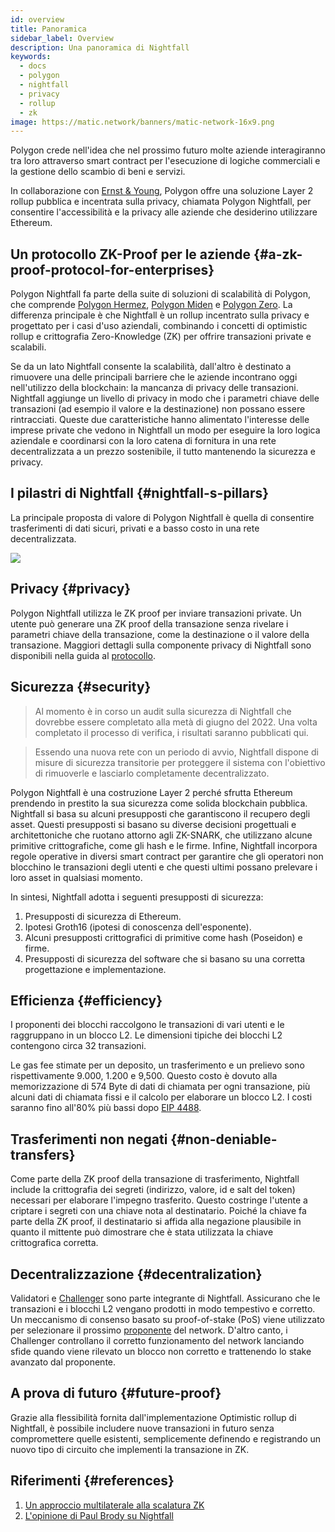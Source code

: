 ```yaml
---
id: overview
title: Panoramica
sidebar_label: Overview
description: Una panoramica di Nightfall
keywords:
  - docs
  - polygon
  - nightfall
  - privacy
  - rollup
  - zk
image: https://matic.network/banners/matic-network-16x9.png
---
```


Polygon crede nell'idea che nel prossimo futuro molte aziende interagiranno tra loro attraverso smart contract
per l'esecuzione di logiche commerciali e la gestione dello scambio di beni e servizi.

In collaborazione con [Ernst & Young](https://blockchain.ey.com/), Polygon offre una soluzione Layer 2 rollup pubblica e incentrata sulla privacy, chiamata Polygon Nightfall, per consentire l'accessibilità e la privacy alle aziende che desiderino
utilizzare Ethereum.

## Un protocollo ZK-Proof per le aziende {#a-zk-proof-protocol-for-enterprises}

Polygon Nightfall fa parte della suite di soluzioni di scalabilità di Polygon, che comprende
[Polygon Hermez](https://polygon.technology/solutions/polygon-hermez/),
[Polygon Miden](https://polygon.technology/solutions/polygon-miden/)
e [Polygon Zero](https://polygon.technology/solutions/polygon-zero/).
La differenza principale è che Nightfall è un rollup incentrato sulla privacy e progettato per i casi d'uso aziendali, combinando
i concetti di optimistic rollup e crittografia Zero-Knowledge (ZK) per offrire transazioni private e scalabili.

Se da un lato Nightfall consente la scalabilità, dall'altro è destinato a rimuovere una delle principali barriere che le aziende incontrano oggi
nell'utilizzo della blockchain: la mancanza di privacy delle transazioni. Nightfall aggiunge un livello di privacy in modo che i parametri chiave delle transazioni (ad esempio il valore e la destinazione) non possano essere rintracciati. Queste due caratteristiche hanno alimentato l'interesse delle imprese private che vedono in Nightfall un modo per eseguire la loro logica aziendale e coordinarsi con la loro catena di fornitura in una rete decentralizzata a un prezzo sostenibile, il tutto mantenendo la sicurezza e privacy.

## I pilastri di Nightfall {#nightfall-s-pillars}

La principale proposta di valore di Polygon Nightfall è quella di consentire trasferimenti di dati sicuri, privati e a basso costo
in una rete decentralizzata.

![](../imgs/overview.png)

## Privacy {#privacy}

Polygon Nightfall utilizza le ZK proof per inviare transazioni private. Un utente può generare una ZK proof della
transazione senza rivelare i parametri chiave della transazione, come la destinazione o il valore della
transazione. Maggiori dettagli sulla componente privacy di Nightfall sono disponibili nella
guida al [protocollo](../protocol/protocol.md).

## Sicurezza {#security}

> Al momento è in corso un audit sulla sicurezza di Nightfall che dovrebbe essere completato alla metà di giugno del 2022.
> Una volta completato il processo di verifica, i risultati saranno pubblicati qui.

> Essendo una nuova rete con un periodo di avvio, Nightfall dispone di misure di sicurezza transitorie per
> proteggere il sistema con l'obiettivo di rimuoverle e lasciarlo completamente decentralizzato.

Polygon Nightfall è una costruzione Layer 2 perché sfrutta Ethereum prendendo in prestito la sua sicurezza come solida
blockchain pubblica. Nightfall si basa su alcuni presupposti che garantiscono il recupero degli asset. Questi presupposti si
basano su diverse decisioni progettuali e architettoniche che ruotano attorno agli ZK-SNARK, che utilizzano
alcune primitive crittografiche, come gli hash e le firme.
Infine, Nightfall incorpora regole operative in diversi smart contract per garantire che gli operatori non blocchino
le transazioni degli utenti e che questi ultimi possano prelevare i loro asset in qualsiasi momento.

In sintesi, Nightfall adotta i seguenti presupposti di sicurezza:

1. Presupposti di sicurezza di Ethereum.
2. Ipotesi Groth16 (ipotesi di conoscenza dell'esponente).
3. Alcuni presupposti crittografici di primitive come hash (Poseidon) e firme.
4. Presupposti di sicurezza del software che si basano su una corretta progettazione e implementazione.

## Efficienza {#efficiency}

I proponenti dei blocchi raccolgono le transazioni di vari utenti e le raggruppano in un blocco L2.
Le dimensioni tipiche dei blocchi L2 contengono circa 32 transazioni.

Le gas fee stimate per un deposito, un trasferimento e un prelievo sono rispettivamente 9.000, 1.200 e 9,500. Questo costo è dovuto alla memorizzazione di 574 Byte di dati di chiamata per ogni transazione, più alcuni
dati di chiamata fissi e il calcolo per elaborare un blocco L2. I costi saranno fino all'80% più bassi dopo [EIP 4488](https://eips.ethereum.org/EIPS/eip-4488).

## Trasferimenti non negati {#non-deniable-transfers}

Come parte della ZK proof della transazione di trasferimento, Nightfall include la crittografia dei segreti (indirizzo,
valore, id e salt del token) necessari per elaborare l'impegno trasferito. Questo costringe l'utente a criptare i segreti
con una chiave nota al destinatario. Poiché la chiave fa parte della ZK proof, il destinatario si affida alla negazione plausibile
in quanto il mittente può dimostrare che è stata utilizzata la chiave crittografica corretta.

## Decentralizzazione {#decentralization}

Validatori e [Challenger](docs/nightfall/protocol/actors) sono parte integrante di Nightfall. Assicurano che
le transazioni e i blocchi L2 vengano prodotti in modo tempestivo e corretto. Un meccanismo di consenso basato su proof-of-stake (PoS) viene
utilizzato per selezionare il prossimo [proponente](docs/nightfall/protocol/actors) del network. D'altro canto, i Challenger controllano
il corretto funzionamento del network lanciando sfide quando viene rilevato un blocco non corretto e trattenendo
lo stake avanzato dal proponente.


## A prova di futuro {#future-proof}
Grazie alla flessibilità fornita dall'implementazione Optimistic rollup di Nightfall, è possibile includere nuove transazioni
in futuro senza compromettere quelle esistenti, semplicemente definendo e registrando un nuovo tipo di circuito che implementi
la transazione in ZK.

## Riferimenti {#references}

1. [Un approccio multilaterale alla scalatura ZK](https://messari.io/article/polygon-a-multi-sided-approach-to-zk-scaling)
2. [L'opinione di Paul Brody su Nightfall](https://www.linkedin.com/pulse/say-hello-nightfall-paul-brody-1f/)
